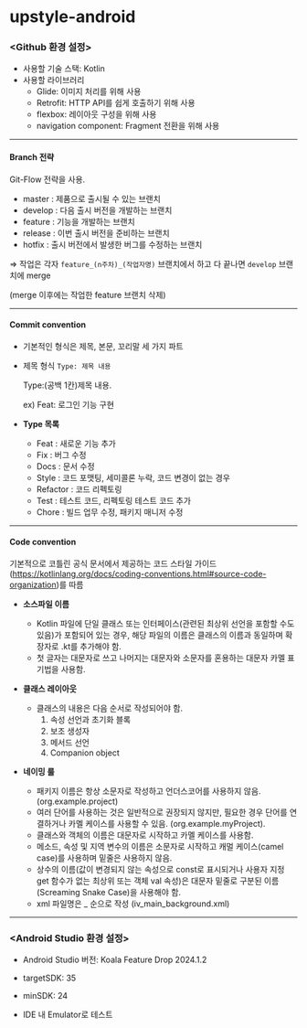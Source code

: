 # upstyle-android


### <Github 환경 설정>

- 사용할 기술 스택: Kotlin
- 사용할 라이브러리
    - Glide: 이미지 처리를 위해 사용
    - Retrofit: HTTP API를 쉽게 호출하기 위해 사용
    - flexbox: 레이아웃 구성을 위해 사용
    - navigation component: Fragment 전환을 위해 사용

---
#### Branch 전략

Git-Flow 전략을 사용.

- master : 제품으로 출시될 수 있는 브랜치
- develop : 다음 출시 버전을 개발하는 브랜치
- feature : 기능을 개발하는 브랜치
- release : 이번 출시 버전을 준비하는 브랜치
- hotfix : 출시 버전에서 발생한 버그를 수정하는 브랜치

⇒ 작업은 각자 `feature_(n주차)_(작업자명)` 브랜치에서 하고
다 끝나면 `develop` 브랜치에 merge

(merge 이후에는 작업한 feature 브랜치 삭제)

---
#### Commit convention

- 기본적인 형식은 제목, 본문, 꼬리말 세 가지 파트
- 제목 형식 `Type: 제목 내용`
    
    Type:(공백 1칸)제목 내용. 

  ex) Feat: 로그인 기능 구현
    
- **Type 목록**
    - Feat : 새로운 기능 추가
    - Fix : 버그 수정
    - Docs : 문서 수정
    - Style : 코드 포맷팅, 세미콜론 누락, 코드 변경이 없는 경우
    - Refactor : 코드 리펙토링
    - Test : 테스트 코드, 리펙토링 테스트 코드 추가
    - Chore : 빌드 업무 수정, 패키지 매니저 수정
 
---

#### Code convention
기본적으로 코틀린 공식 문서에서 제공하는 코드 스타일 가이드(https://kotlinlang.org/docs/coding-conventions.html#source-code-organization)를 따름

- **소스파일 이름**
    - Kotlin 파일에 단일 클래스 또는 인터페이스(관련된 최상위 선언을 포함할 수도 있음)가 포함되어 있는 경우, 해당 파일의 이름은 클래스의 이름과 동일하며 확장자로 .kt를 추가해야 함.
    - 첫 글자는 대문자로 쓰고 나머지는 대문자와 소문자를 혼용하는 대문자 카멜 표기법을 사용함.

 - **클래스 레이아웃**
   - 클래스의 내용은 다음 순서로 작성되어야 함.
        1. 속성 선언과 초기화 블록
        2. 보조 생성자
        3. 메서드 선언
        4. Companion object
    
- **네이밍 룰**
    - 패키지 이름은 항상 소문자로 작성하고 언더스코어를 사용하지 않음. (org.example.project)
    - 여러 단어를 사용하는 것은 일반적으로 권장되지 않지만, 필요한 경우 단어를 연결하거나 카멜 케이스를 사용할 수 있음. (org.example.myProject).
    - 클래스와 객체의 이름은 대문자로 시작하고 카멜 케이스를 사용함.
    - 메소드, 속성 및 지역 변수의 이름은 소문자로 시작하고 캐멀 케이스(camel case)를 사용하며 밑줄은 사용하지 않음.
    - 상수의 이름(값이 변경되지 않는 속성으로 const로 표시되거나 사용자 지정 get 함수가 없는 최상위 또는 객체 val 속성)은 대문자 밑줄로 구분된 이름(Screaming Snake Case)을 사용해야 함.
    - xml 파일명은 <WHAT>_<WHERE>_<DESCRIPTION>_<SIZE> 순으로 작성 (iv_main_background.xml)

---

### <Android Studio 환경 설정>

- Android Studio 버전: Koala Feature Drop 2024.1.2

- targetSDK: 35

- minSDK: 24

- IDE 내 Emulator로 테스트
